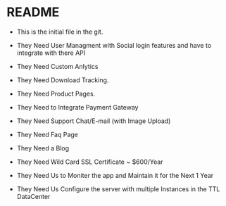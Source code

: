 # README

* This is the initial file in the git.
 
* They Need User Managment with Social login features and have to integrate with there API

* They Need Custom Anlytics

* They Need Download Tracking.

* They Need Product Pages.

* They Need to Integrate Payment Gateway

* They Need Support Chat/E-mail (with Image Upload)

* They Need Faq Page

* They Need a Blog 

* They Need Wild Card SSL Certificate ~ $600/Year

* They Need Us to Moniter the app and Maintain it for the Next 1 Year

* They Need Us Configure the server with multiple Instances in the TTL DataCenter

 
 
